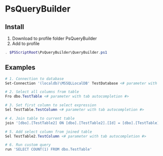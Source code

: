 # PsQueryBuilder
Install
--
1. Download to profile folder PsQueryBuilder
2. Add to profile
```Powershell
. $PSScriptRoot\PsQueryBuilder\QueryBuilder.ps1
```

Examples
--
```Powershell
# 1. Connection to database
Set-Connection '(localdb)\MSSQLLocalDB' TestDatabase <# parameter with tab autocompletion #>

# 2. Select all columns from table
Fro dbo.TestTable <# parameter with tab autocompletion #>

# 3. Set first column to select expression
Sel TestTable.TestColumn <# parameter with tab autocompletion #>

# 4. Join table to current table
join '[dbo].[TestTable2] ON [dbo].[TestTable2].[Id] = [dbo].[TestTable].[TestTable2Id]' <# parameter with tab autocompletion #>

# 5. Add select column from joined table
Sel TestTable2.TestColumn <# parameter with tab autocompletion #>

# 6. Run custom query
run 'SELECT COUNT(1) FROM dbo.TestTable'
```
